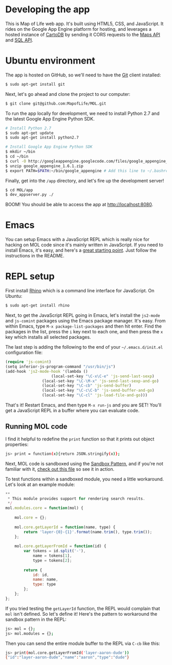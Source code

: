 # Developing the app

This is Map of Life web app. It's built using HTML5, CSS, and JavaScript. It rides on the Google App Engine platform for hosting, and leverages a hosted instance of [CartoDB](https://github.com/vizzuality/cartodb) by sending it CORS requests to the [Maps API](http://developers.cartodb.com/api/maps.html) and [SQL API](http://developers.cartodb.com/api/sql.html).

# Ubuntu environment

The app is hosted on GitHub, so we'll need to have the [Git](http://git-scm.com) client installed:

```bash
$ sudo apt-get install git
```

Next, let's go ahead and clone the project to our computer:

```bash
$ git clone git@github.com:MapofLife/MOL.git
```
        
To run the app locally for development, we need to install Python 2.7 and the latest Google App Engine Python SDK.

```bash
# Install Python 2.7
$ sudo apt-get update
$ sudo apt-get install python2.7

# Install Google App Engine Python SDK
$ mkdir ~/bin
$ cd ~/bin
$ curl -O http://googleappengine.googlecode.com/files/google_appengine_1.6.1.zip
$ unzip google_appengine_1.6.1.zip
$ export PATH=$PATH:~/bin/google_appengine # Add this line to ~/.bashrc
```

Finally, get into the `/app` directory, and let's fire up the development server!

```bash
$ cd MOL/app
$ dev_appserver.py ./
```

BOOM! You should be able to access the app at [http://localhost:8080](http://localhost:8080).

# Emacs

You can setup Emacs with a JavaScript REPL which is really nice for hacking on MOL code since it's mainly written in JavaScript. If you need to install Emacs, it's easy, and here's a [great starting point](https://github.om/whizbangsystems/emacs-starter-kit). Just follow the instructions in the README.

# REPL setup

First install [Rhino](http://www.mozilla.org/rhino) which is a command line interface for JavaScript. On Ubuntu:

```bash
$ sudo apt-get install rhino
```

Next, to get the JavaScript REPL going in Emacs, let's install the `js2-mode` and `js-comint` packages using the Emacs package manager. It's easy. From within Emacs, type `M-x package-list-packages` and then hit enter. Find the packages in the list, press the `i` key next to each one, and then press the `x` key which installs all selected packages. 

The last step is adding the following to the end of your `~/.emacs.d/init.el` configuration file:

```clojure
(require 'js-comint)
(setq inferior-js-program-command "/usr/bin/js")
(add-hook 'js2-mode-hook '(lambda () 
        		    (local-set-key "\C-x\C-e" 'js-send-last-sexp)
			    (local-set-key "\C-\M-x" 'js-send-last-sexp-and-go)
			    (local-set-key "\C-cb" 'js-send-buffer)
			    (local-set-key "\C-c\C-b" 'js-send-buffer-and-go)
			    (local-set-key "\C-cl" 'js-load-file-and-go)))
```

That's it! Restart Emacs, and then type `M-x run-js` and you are SET! You'll get a JavaScript REPL in a buffer where you can evaluate code. 

## Running MOL code

I find it helpful to redefine the `print` function so that it prints out object properties:

```bash
js> print = function(x){return JSON.stringify(x)};
```

Next, MOL code is sandboxed using the [Sandbox Pattern](http://my.safaribooksonline.com/book/programming/javascript/9781449399115/object-creation-patterns/sandbox_pattern), and if you're not familiar with it, [check out this file](https://github.com/MapofLife/MOL/blob/develop/app/js/mol.js) so see it in action.

To test functions within a sandboxed module, you need a little workaround. Let's look at an example module:

```javascript
**
 * This module provides support for rendering search results.
 */
mol.modules.core = function(mol) { 
    
    mol.core = {};
    
    mol.core.getLayerId = function(name, type) {
        return 'layer-{0}-{1}'.format(name.trim(), type.trim());
    };
    
    mol.core.getLayerFromId = function(id) {
        var tokens = id.split('-'),
            name = tokens[1],
            type = tokens[2];
        
        return {
            id: id,
            name: name,
            type: type            
        };
    };
};
```

If you tried testing the `getLayerId` function, the REPL would complain that `mol` isn't defined. So let's define it! Here's the pattern to workaround the sandbox pattern in the REPL:

```bash
js> mol = {};
js> mol.modules = {};
```

Then you can send the entire module buffer to the REPL via `C-cb` like this:

```bash
js> print(mol.core.getLayerFromId('layer-aaron-dude'))
{"id":"layer-aaron-dude","name":"aaron","type":"dude"}
```

